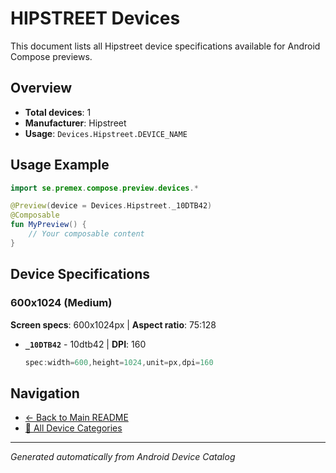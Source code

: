 # HIPSTREET Devices

This document lists all Hipstreet device specifications available for Android Compose previews.

## Overview

- **Total devices**: 1
- **Manufacturer**: Hipstreet
- **Usage**: `Devices.Hipstreet.DEVICE_NAME`

## Usage Example

```kotlin
import se.premex.compose.preview.devices.*

@Preview(device = Devices.Hipstreet._10DTB42)
@Composable
fun MyPreview() {
    // Your composable content
}
```

## Device Specifications

### 600x1024 (Medium)

**Screen specs**: 600x1024px | **Aspect ratio**: 75:128

- **`_10DTB42`** -  10dtb42 | **DPI**: 160
  ```kotlin
  spec:width=600,height=1024,unit=px,dpi=160
  ```

## Navigation

- [← Back to Main README](../../README.md)
- [📱 All Device Categories](../README.md)

---
*Generated automatically from Android Device Catalog*
